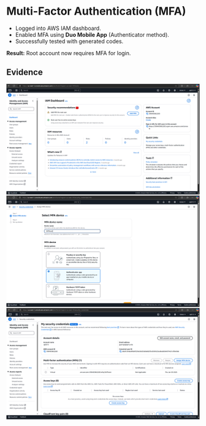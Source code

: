 # Multi-Factor Authentication (MFA)

- Logged into AWS IAM dashboard.
- Enabled MFA using **Duo Mobile App** (Authenticator method).
- Successfully tested with generated codes.

**Result:** Root account now requires MFA for login.

## Evidence
![MFA](../docs/MFA-Screeenshots/MFA_1.0.png)
![MFA](../docs/MFA-Screeenshots/MFA_1.1.png)
![MFA](../docs/MFA-Screeenshots/MFA_1.2.png)
